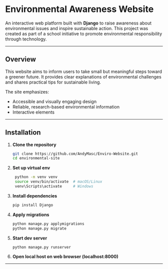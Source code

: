 # Environmental Awareness Website

An interactive web platform built with **Django** to raise awareness about environmental issues and inspire sustainable action. This project was created as part of a school initiative to promote environmental responsibility through technology.

---

## Overview

This website aims to inform users to take small but meaningful steps toward a greener future. It provides clear explanations of environmental challenges and shares practical tips for sustainable living.

The site emphasizes:
- Accessible and visually engaging design  
- Reliable, research-based environmental information  
- Interactive elements

---

## Installation

1. **Clone the repository**
   ```bash
   git clone https://github.com/AndyMasc/Enviro-Website.git
   cd environmental-site
2. **Set up virtual env**
   ```bash
    python -m venv venv
    source venv/bin/activate  # macOS/Linux
    venv\Scripts\activate     # Windows
3. **Install dependencies**
   ```bash
   pip install Django
4. **Apply migrations**
    ```bash
    python manage.py applymigrations
    python manage.py migrate
5. **Start dev server**
    ```bash
    python manage.py runserver
6. **Open local host on web browser (localhost:8000)**
  
---
